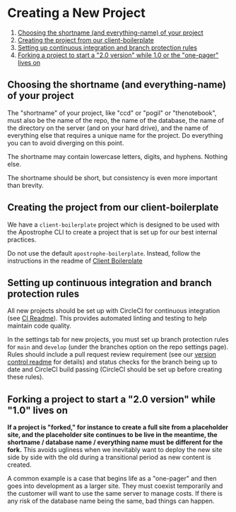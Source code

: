 # Creating a New Project

1. [Choosing the shortname (and everything-name) of your project](#gshortname)
2. [Creating the project from our client-boilerplate](#client-boilerplate)
3. [Setting up continuous integration and branch protection rules](#rules)
4. [Forking a project to start a "2.0 version" while 1.0 or the "one-pager" lives on](#g2)

## <a name="gshortname">Choosing the shortname (and everything-name) of your project</a>

The "shortname" of your project, like "ccd" or "pogil" or "thenotebook", must also be the name of the repo, the name of the database, the name of the directory on the server (and on your hard drive), and the name of everything else that requires a unique name for the project. Do everything you can to avoid diverging on this point.

The shortname may contain lowercase letters, digits, and hyphens. Nothing else.

The shortname should be short, but consistency is even more important than brevity.

## <a name="client-boilerplate">Creating the project from our client-boilerplate</a>

We have a `client-boilerplate` project which is designed to be used with the Apostrophe CLI
to create a project that is set up for our best internal practices.

Do not use the default `apostrophe-boilerplate`. Instead, follow the instructions in the readme of [Client Boilerplate](https://github.com/punkave/client-boilerplate)

## <a name="rules">Setting up continuous integration and branch protection rules</a>

All new projects should be set up with CircleCI for continuous integration (see [CI Readme](https://github.com/punkave/best-practices/blob/main/continous-integration.md)). This provides automated linting and testing to help maintain code quality.

In the settings tab for new projects, you must set up branch protection rules for `main` and `develop` (under the branches option on the repo settings page). Rules should include a pull request review requirement (see our [version control readme](https://github.com/punkave/best-practices/blob/main/version-control.md#merging) for details) and status checks for the branch being up to date and CircleCI build passing (CircleCI should be set up before creating these rules).

## <a name="g2">Forking a project to start a "2.0 version" while "1.0" lives on</a>

**If a project is "forked," for instance to create a full site from a placeholder site, and the placeholder site continues to be live in the meantime, the shortname / database name / everything name must be different for the fork.** This avoids ugliness when we inevitably want to deploy the new site side by side with the old during a transitional period as new content is created.

A common example is a case that begins life as a "one-pager" and then goes into development as a larger site. They must coexist temporarily and the customer will want to use the same server to manage costs. If there is any risk of the database name being the same, bad things can happen.



